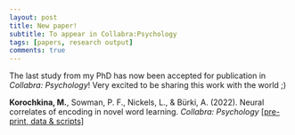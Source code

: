 ```yaml
---
layout: post
title: New paper!
subtitle: To appear in Collabra:Psychology
tags: [papers, research output]
comments: true
---
```


The last study from my PhD has now been accepted for publication in *Collabra: Psychology*! Very excited to be sharing this work with the world ;)

**Korochkina, M.**, Sowman, P. F., Nickels, L., & Bürki, A. (2022). Neural correlates of encoding in novel word learning. *Collabra: Psychology* [[pre-print, data & scripts]](https://osf.io/mg4kr/)
